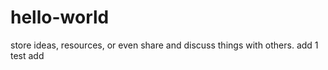 # hello-world
store ideas, resources, or even share and discuss things with others.
add 1
test add 
